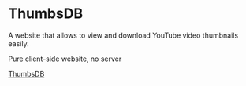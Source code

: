 # ThumbsDB
A website that allows to view and download YouTube video thumbnails easily.

Pure client-side website, no server

[ThumbsDB](https://thumbsdb.philnet.ch/)